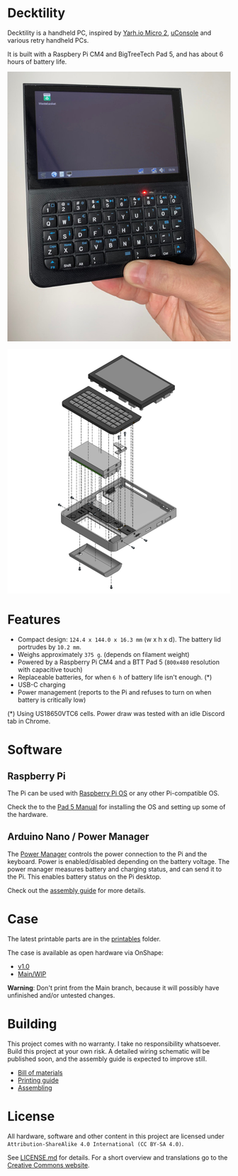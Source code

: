 # Decktility

Decktility is a handheld PC, inspired by [Yarh.io Micro 2](https://yarh.io/),
[uConsole](https://www.clockworkpi.com/uconsole) and various retry handheld PCs.

It is built with a Raspbery Pi CM4 and BigTreeTech Pad 5, and has about 6 hours of battery life.

![Decktility device mockup](docs/pics/decktility.jpg)

![Decktility device mockup](docs/pics/decktility-internals.png)

# Features

- Compact design: `124.4 x 144.0 x 16.3 mm` (w x h x d). The battery lid portrudes by `10.2 mm`.
- Weighs approximately `375 g`. (depends on filament weight)
- Powered by a Raspberry Pi CM4 and a BTT Pad 5 (`800x480` resolution with capacitive touch)
- Replaceable batteries, for when `6 h` of battery life isn't enough. (\*)
- USB-C charging
- Power management (reports to the Pi and refuses to turn on when battery is critically low)

(\*) Using US18650VTC6 cells. Power draw was tested with an idle Discord tab in Chrome.

# Software

## Raspberry Pi

The Pi can be used with [Raspberry Pi OS](https://www.raspberrypi.com/software/) or any other Pi-compatible OS.

Check the to the [Pad 5 Manual](https://github.com/bigtreetech/Raspberry-Pad/tree/master/Pad5) for installing the OS and setting up some of the hardware.

## Arduino Nano / Power Manager

The [Power Manager](./powermanager) controls the power connection to the Pi and the keyboard. Power is enabled/disabled depending on the battery voltage.
The power manager measures battery and charging status, and can send it to the Pi. This enables battery status on the Pi desktop.

Check out the [assembly guide](docs/assembling.md) for more details.

# Case

The latest printable parts are in the [printables](printables) folder.

The case is available as open hardware via OnShape:
- [v1.0](https://cad.onshape.com/documents/bcf3b5212bb2ba6496cfe6cf/v/bb9262cb0caf4859bc4bdf05/e/c5b400bc9f33c73249dce75b)
- [Main/WIP](https://cad.onshape.com/documents/bcf3b5212bb2ba6496cfe6cf/w/d70be68a60b4c80f684ba746/e/f2fb47dfa2dbdc91d7666ed1)

**Warning**: Don't print from the Main branch, because it will possibly have unfinished and/or untested changes.

# Building

This project comes with no warranty. I take no responsibility whatsoever. Build this project at your own risk.
A detailed wiring schematic will be published soon, and the assembly guide is expected to improve still.

- [Bill of materials](docs/bom.md)
- [Printing guide](docs/printing.md)
- [Assembling](docs/assembling.md)

# License

All hardware, software and other content in this project are licensed under `Attribution-ShareAlike 4.0 International (CC BY-SA 4.0)`.

See [LICENSE.md](LICENSE.md) for details. For a short overview and translations go to the [Creative Commons website](https://creativecommons.org/licenses/by-sa/4.0/legalcode).

